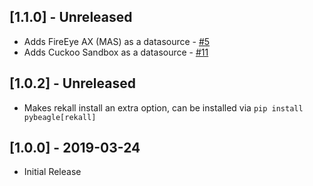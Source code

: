 ## [1.1.0] - Unreleased

-   Adds FireEye AX (MAS) as a datasource - [#5](https://github.com/yampelo/beagle/pull/5)
-   Adds Cuckoo Sandbox as a datasource - [#11](https://github.com/yampelo/beagle/pull/11)

## [1.0.2] - Unreleased

-   Makes rekall install an extra option, can be installed via `pip install pybeagle[rekall]`

## [1.0.0] - 2019-03-24

-   Initial Release
